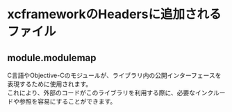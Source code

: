 # xcframeworkのHeadersに追加されるファイル
## module.modulemap

C言語やObjective-Cのモジュールが、ライブラリ内の公開インターフェースを表現するために使用されます。  
これにより、外部のコードがこのライブラリを利用する際に、必要なインクルードや参照を容易にすることができます。
